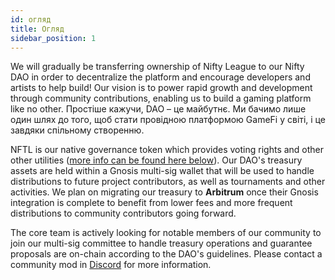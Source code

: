 ```yaml
---
id: огляд
title: Огляд
sidebar_position: 1
---
```


We will gradually be transferring ownership of Nifty League to our Nifty DAO in order to decentralize the platform and encourage developers and artists to help build! Our vision is to power rapid growth and development through community contributions, enabling us to build a gaming platform like no other. Простіше кажучи, DAO – це майбутнє. Ми бачимо лише один шлях до того, щоб стати провідною платформою GameFi у світі, і це завдяки спільному створенню.

NFTL is our native governance token which provides voting rights and other other utilities ([more info can be found here below](https://nifty-league.com/about#nftl)). Our DAO's treasury assets are held within a Gnosis multi-sig wallet that will be used to handle distributions to future project contributors, as well as tournaments and other activities. We plan on migrating our treasury to **Arbitrum** once their Gnosis integration is complete to benefit from lower fees and more frequent distributions to community contributors going forward.

The core team is actively looking for notable members of our community to join our multi-sig committee to handle treasury operations and guarantee proposals are on-chain according to the DAO's guidelines. Please contact a community mod in [Discord](https://discord.gg/niftyleague) for more information.
